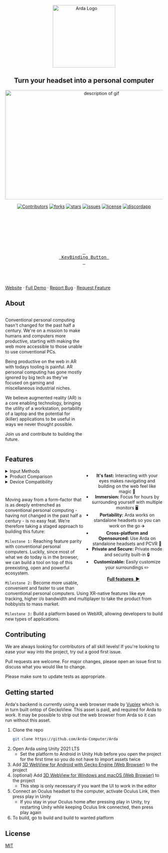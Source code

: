 <p align="center">
  <img width="200" alt="Arda Logo" src="https://media.githubusercontent.com/media/Arda-Computer/Arda/main/media/Group%20131_transparent.png">

  <h2 align="center">
   Turn your headset into a personal computer
  </h2> 

</p>

<p align="center">
  <img width="600" height="350"  src="https://media.githubusercontent.com/media/Arda-Computer/Arda/main/media/C06hyS5kVBmaAkbF0bVkxBRVSqA6vMIybZbu31MB.gif" alt="description of gif" /> 
</p>



<p align="center">

  <a href="https://github.com/Arda-Computer/Arda/graphs/contributors">
	<img src="https://img.shields.io/github/contributors/Arda-Computer/Arda.svg?style=flat"
	alt="Contributors"></a>

  <a href="https://github.com/Arda-Computer/Arda/branches">
    <img src="https://img.shields.io/github/forks/Arda-Computer/Arda.svg?style=flat"
    alt="forks"></a>

  <a href="https://github.com/Arda-Computer/Arda/stargazers">
  <img src="https://img.shields.io/github/stars/Arda-Computer/Arda.svg?style=flat"
  alt="stars"></a>

  <a href="https://github.com/Arda-Computer/Arda/issues">
  <img src="https://img.shields.io/github/issues/Arda-Computer/Arda.svg?style=flat"
  alt="issues"></a>

  <a href="https://github.com/Arda-Computer/Arda/blob/main/LICENSE">
  <img src="https://img.shields.io/github/license/Arda-Computer/Arda.svg?style=flat"
  alt="license"></a>

  <a href="https://github.com/Arda-Computer/Arda/blob/main/LICENSE">
  <img src="https://discordapp.com/api/guilds/1009190818667561000/widget.png?style=shield"
  alt="discordapp"></a>
<br/>
<br/>	
	
<br>

<div align = center>


<br>
<br>

<br>
<br>

[<kbd> <br> KeyBinding Button <br> </kbd>][KBD]


</div>

<br>
<br>


<!---------------------------------------------------------------------------->

[Button Shield]: https://img.shields.io/badge/Shield_Buttons-37a779?style=for-the-badge

[License]: LICENSE
[Shield]: Types/Shield.md
[KBD]: https://sidequest.com
[#]: #


<!---------------------------------[ Badges ]---------------------------------->

[Badge License]: https://img.shields.io/badge/-BY_SA_4.0-ae6c18.svg?style=for-the-badge&labelColor=EF9421&logoColor=white&logo=CreativeCommons
[Badge Likes]: https://img.shields.io/github/stars/MarkedDown/Buttons?style=for-the-badge&labelColor=d0ab23&color=b0901e&logoColor=white&logo=Trustpilot

<br/>
  <a href="https://arda.computer">Website</a>
    ·
  <a href="https://www.youtube.com/watch?v=iqLrsQolaks">Full Demo</a>
    ·
  <a href="https://github.com/Arda-Computer/Arda/issues">Report Bug</a>
    ·
  <a href="https://github.com/Arda-Computer/Arda/issues">Request Feature</a>

</p>

    

  

## About

<div style="overflow: hidden;">
    
    
  <div id="leftThing" style="float: left; width:50%;">
	  
Conventional personal computing hasn't changed for the past half a century. We're on a mission to make humans and computers more productive, starting with making the web more accessible to those unable to use conventional PCs.

Being productive on the web in AR with todays tooling is painful. AR personal computing has gone mostly ignored by big tech as they’ve focused on gaming and miscellaneous industrial niches. 
      
We believe augmented reality (AR) is a core enabling technology, bringing the utility of a workstation, portability of a laptop and the potential for (killer) applications to be useful in ways we never thought possible.
	 
Join us and contribute to building the future.

    
  </div>
    
    
</div>


## Features

  <div id="rightThing" style="text-align:center; float: right; width:50%;">
      
  - **It's fast:** Interacting with your eyes makes navigating and building on the web feel like magic 🚀
  - **Immersion:** Focus for hours by surrounding yourself with multiple monitors 🖥️
  - **Portability:** Arda works on standalone headsets so you can work on the go ✈️
  - **Cross-platform and Opensourced:** Use Arda on standalone headsets and PCVR 🎉
  - **Private and Secure:** Private mode and security built-in 🔒
  - **Customizable:** Easily customize your surroundings ✏️

  <p align="center">
  <a href="https://arda.computer"><strong>Full features&nbsp;&nbsp;▶</strong></a>
  </p>


  </div>


<details>
<summary>Input Methods
</summary>


|               | Availability         |
|---------------|----------------------|
| Hand tracking | :white_check_mark:   |
| Eye tracking  | :white_check_mark:   |
| Controllers   | :white_check_mark:   |
| Mouse         | :white_check_mark:   |
| Keyboard      | :white_check_mark:   |
| Voice         | :white_large_square: |


</details>

<details>
<summary>Product Comparison</summary>

|                       | Arda                 | Wolvic Browser       | vSpatial/Immersed    | Oculus Browser       | Laptop Browser       |
|-----------------------|----------------------|----------------------|----------------------|----------------------|----------------------|
| **Customisation**     | :white_check_mark:   | :white_large_square: | :white_check_mark:   | :white_large_square: | :white_large_square: |
| **Multiple monitors** | :white_check_mark:   | :white_check_mark:   | :white_check_mark:   | :white_check_mark:   | :white_large_square: |
| **Open Source**       | :white_check_mark:   | :white_check_mark:   | :white_large_square: | :white_large_square: | :white_check_mark:   |
| **Standalone**        | :white_check_mark:   | :white_check_mark:   | :white_check_mark:   | :white_check_mark:   | :white_check_mark:   |
| **Private & Secure**  | :white_check_mark:   | :white_check_mark:   | :white_large_square: | :white_large_square: | :white_check_mark:   |
| **WebXR-ready**       | :white_check_mark:   | :white_check_mark:   | :white_large_square: | :white_check_mark:   | :white_large_square: |
| **Cross-platform**    | :white_check_mark:   | :white_check_mark:   | :white_check_mark:   | :white_large_square: | :white_check_mark:   |
| **Eye tracking**      | :white_check_mark:   | :white_large_square: | :white_large_square: | :white_large_square: | :white_large_square: |
| **Desktop apps**      | :white_large_square: | :white_large_square: | :white_check_mark:   | :white_large_square: | :white_check_mark:   |

</details>


<details>
<summary>Device Compatibility</summary>


|             | Built                | Tested               |
| ----------- |:--------------------:|:--------------------:|
| Quest       | :white_check_mark:   | :white_check_mark:   |
| Quest 2     | :white_check_mark:   | :white_check_mark:   |
| Vive        | :white_check_mark:   | :white_large_square: |
| Valve Index | :white_large_square: | :white_large_square: |
| Rift/Rift S | :white_check_mark:   | :white_large_square: |
| Windows MR  | :white_large_square: | :white_large_square: |
| Lynx        | :white_large_square: | :white_large_square: |
| Pico        | :white_check_mark:   | :white_large_square: |
| Magic Leap  | :white_large_square: | :white_large_square: |

</details>


<h1></h1>


Moving away from a form-factor that is as deeply entrenched as conventional personal computing - having not changed in the past half a century - is no easy feat. We’re therefore taking a staged approach to building this future:

`Milestone 1:` Reaching feature parity with conventional personal computers. Luckily, since most of what we do today is in the browser, we can build a tool on top of this preexisting, open and powerful ecosystem.

`Milestone 2:` Become more usable, convenient and faster to use than conventional personal computers. Using XR-native features like eye tracking, higher i/o bandwidth and multiplayer to take the product from hobbyists to mass market. 

`Milestone 3:`  Build a platform based on WebXR, allowing developers to build new types of applications.


## Contributing
We are always looking for contributors of all skill levels! If you're looking to ease your way into the project, try out a good first issue.


Pull requests are welcome. For major changes, please open an issue first to discuss what you would like to change.


Please make sure to update tests as appropriate.


## Getting started

Arda's backend is currently using a web browser made by [Vuplex](https://assetstore.unity.com/publishers/40309) which is in turn built ontop of GeckoView. This asset is paid, and required for Arda to work. It may be possible to strip out the web browser from Arda so it can run without this asset.

1. Clone the repo
   ```sh
   git clone https://github.com/Arda-Computer/Arda
   ```
2. Open Arda using Unity 2021 LTS
   - Set the platform to Android in Unity Hub before you open the project for the first time so you do not have to import assets twice
3. Add [3D WebView for Android with Gecko Engine (Web Browser)](https://assetstore.unity.com/packages/tools/gui/3d-webview-for-android-with-gecko-engine-web-browser-158778) to the project
4. (optional) Add [3D WebView for Windows and macOS (Web Browser)](https://assetstore.unity.com/packages/tools/gui/3d-webview-for-windows-and-macos-web-browser-154144) to the project
    - This step is only necessary if you want the UI to work in the editor
5. Connect an Oculus headset to the computer, activate Oculus Link, then press play in Unity
    - If you stay in your Oculus home after pressing play in Unity, try restarting Unity while keeping Oculus link connected, then press play again
6. To build, go to build and build to wanted platform

## License
[MIT](https://choosealicense.com/licenses/mit/)
